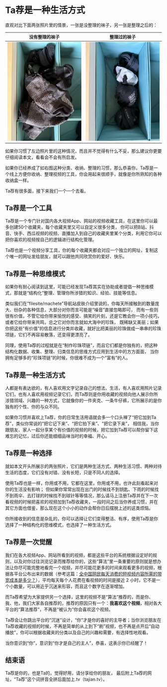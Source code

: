 
# Ta荐是一种生活方式

直观对比下面两张照片里的情景，一张是没整理的袜子，另一张是整理之后的：

| 没有整理的袜子 | 整理过的袜子 |
| ---- | ---- |
| ![没有整理的袜子](../imgs/wazi_1.jpg) | ![整理过的袜子](../imgs/wazi_2.jpg) |


如果你习惯了左边照片里的这种情况，而且并不觉得有什么不妥，那么建议你更要仔细阅读本文，看看会不会有所启发。

如果你已经养成了如右图这种分类、收纳、整理的习惯，那么恭喜你，Ta荐是一个线上方便你收纳、整理视频的工具，你会用起来很顺手，就像是你所熟知的各种收纳盒一样。


Ta荐有很多面，接下来我们一个一个去看。


## Ta荐是一个工具

Ta荐是一个专门针对国内各大视频App、网站的视频收藏工具，在这里你可以最多创建50个收藏夹，每个收藏夹里又可以自定义很多分类，
你可以把B站、抖音、快手、西瓜视频的视频、直播加入到自己的收藏夹里某个分类，利用它你可以把你喜欢的视频按自己的逻辑进行结构化管理。

Ta荐也是一个视频分享工具，你的每个收藏夹都会对应一个独立的网址，复制这个唯一的网址发给朋友，就可以跟他共同欣赏你的爱好、快乐。


## Ta荐是一种思维模式

如果你有耐心阅读到这里，可能已经发现Ta荐其实在协助或者提倡一种思维模式，那就是“结构化”整理、管理你所涉猎的知识、经验、技能等信息。

类似我们在“filesite/machete”导航站皮肤介绍里说的，你每天所接触到的数量庞大、纷杂的各种信息，大部分对你而言可能是“噪音”直接忽略即可，
而有一些则很有价值，不管它给你带来愉悦的感受、搞笑的片刻，还是它教会你一项小技巧，或者它给你带来共鸣，总之它对你而言就如大海中的珍珠，
既稀缺又美丽；如果你把这些“有价值”的信息进行分类并收藏，就好比把美丽的珍珠做成一串串的珍珠项链，它们不再容易散落，还变得更漂亮了。

同理，使用Ta荐的过程就是在“制作珍珠项链”，而且它们都是你独有的，把这种结构化数据、收集、整理、归类信息的思维方式应用到生活中的方方面面，
当你拥有足够多的“珍珠项链”的时候，你很难不成为一个“富有”的人。


## Ta荐是一种生活方式

人都是有表达欲的，有人喜欢用文字记录自己的想法、生活，有人喜欢用照片记录它们，也有人喜欢用视频记录它们，而Ta荐则是你用收藏的视频向他人展示你所涉猎领域、兴趣的一种方式，它就像你的一件夹克、一条牛仔裤，它所展示的是你独有的个性、你的与众不同。

如果你习惯并喜欢上Ta荐，你的日常生活用语就会多一个口头禅了“把它加到Ta荐”，类似你常说的“把它记下来”、“把它拍下来”、“把它录下来”，
相信我，当你跟朋友、家人一起分享某个有价值的视频的时候，把它加到Ta荐可以帮你留下这难忘的记忆，过后你还能细细品味当时的幸福、开心。


## Ta荐是一种选择

就如本文开头所展示的两张照片，它们是两种生活方式、两种生活习惯、两种对待生活的态度，它们没有对错、没有长短，只是不同人的选择。

使用Ta荐也是一样，你用或不用，它都在这里，你用或不用，也许此刻看起来对你的生活没有影响；
但如果你常常出现在出门的时候找不到钥匙、下雨的时候找不到雨伞、去打球的时候找不到球针等等情况，那么请马上注册Ta荐并在下一次看视频的时候把喜欢的视频加到Ta荐收藏夹，一段时间之后当你养成习惯，并在其它方面也借鉴，那么现在这个小小的动作会帮你日后摆脱上述的这类烦恼。

你所接收到的信息是杂乱的，你可以选择让它们变得整洁、有序，使用Ta荐是你选择了一种结构化的思维模式，也选择了一种生活方式。


## Ta荐是一次觉醒

我们在各大视频App、网站所看到的视频，都是这些平台的系统根据设定好的规则，以及对你过往浏览记录而推荐给你的，这些“算法”里一条重要的原则就是想办法让你尽可能完整地看完一个视频，并尽可能花更多的时间来观看更多的视频，根据各平台公布出来的数据（参考这篇：[全中国网民每天消费的短视频内容所需的带宽成本是多少？](https://zhuanlan.zhihu.com/p/574925568)），平均每天每个人花费在看视频的时间是接近 2 小时，它不是一个小数量，可以用近乎沉迷来形容，而且这个数字在逐渐增加。

而Ta荐希望为大家提供另一个选择，这里的视频不是“算法”推荐的，而是你、我、他，我们大家各自推荐的，推荐的原因只有一个：**我喜欢这个视频**，相对各大平台的“算法推荐”，不再是“被认为”你会喜欢这个视频。

Ta荐会让你跳出平台的“沉迷”设计，“你”才是你的喜好的主导者；当你浏览朋友在Ta荐收藏的视频的时候，不再是简单的从上到下“刷”视频，也不再是点开后“自动播放”，你可以根据收藏夹的分类以及自己的兴趣和需要，有选择性地观看。

当你意识到“你”，意识到“你才是自己的主人”，恭喜，这表示你已经醒了！


## 结束语

Ta荐是你的，也是Ta的，觉得好用，请分享给你的朋友，
最后附上Ta荐的网址，“Ta荐”这个词拼音全拼后面加上.tv（tajian.tv）。